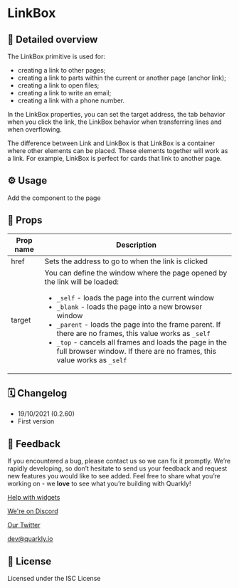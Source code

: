 # LinkBox

## 📖 Detailed overview

The LinkBox primitive is used for:

- creating a link to other pages;
- creating a link to parts within the current or another page (anchor link);
- creating a link to open files;
- creating a link to write an email;
- creating a link with a phone number.

In the LinkBox properties, you can set the target address, the tab
behavior when you click the link, the LinkBox behavior when transferring
lines and when overflowing.

The difference between Link and LinkBox is that LinkBox is a container where other
elements can be placed. These elements together will work as a link. For example,
LinkBox is perfect for cards that link to another page.

## ⚙️ Usage

Add the component to the page

## 🧩 Props

| Prop name     | Description                                                                                                                                                                                                                                                                                                                                                                                                                                                                        |
|---------------|------------------------------------------------------------------------------------------------------------------------------------------------------------------------------------------------------------------------------------------------------------------------------------------------------------------------------------------------------------------------------------------------------------------------------------------------------------------------------------|
| href          | Sets the address to go to when the link is clicked                                                                                                                                                                                                                                                                                                                                                                                                                                 |
| target        | You can define the window where the page opened by the link will be loaded: <ul>   <li> `_self` - loads the page into the current window</li>   <li> `_blank` - loads the page into a new browser window</li>   <li> `_parent` - loads the page into the frame parent. If there are no frames, this value works as `_self`</li>   <li> `_top` - cancels all frames and loads the page in the full browser window. If there are no frames, this value works as `_self`</li>   </ul> |

## 🗓 Changelog

- 19/10/2021 (0.2.60)
- First version

## 📮 Feedback

If you encountered a bug, please contact us so we can fix it promptly. We’re rapidly developing, so don’t hesitate to send us your feedback and request new features you would like to see added. Feel free to share what you’re working on - we **love** to see what you’re building with Quarkly!

[Help with widgets](https://community.quarkly.io/c/requests/11)

[We're on Discord](https://discord.gg/SuF9vCMJGW)

[Our Twitter](https://twitter.com/quarklyapp)

[dev@quarkly.io](mailto:dev@quarkly.io)

## 📝 License

Licensed under the ISC License
